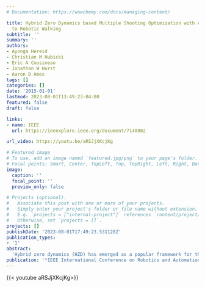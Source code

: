```yaml
---
# Documentation: https://wowchemy.com/docs/managing-content/

title: Hybrid Zero Dynamics based Multiple Shooting Optimization with Applications
  to Robotic Walking
subtitle: ''
summary: ''
authors:
- Ayonga Hereid
- Christian M Hubicki
- Eric A Cousineau
- Jonathan W Hurst
- Aaron D Ames
tags: []
categories: []
date: '2015-01-01'
lastmod: 2023-08-01T13:49:23-04:00
featured: false
draft: false

links:
- name: IEEE
  url: https://ieeexplore.ieee.org/document/7140002

url_video: https://youtu.be/aRSJjXKcjKg

# Featured image
# To use, add an image named `featured.jpg/png` to your page's folder.
# Focal points: Smart, Center, TopLeft, Top, TopRight, Left, Right, BottomLeft, Bottom, BottomRight.
image:
  caption: ''
  focal_point: ''
  preview_only: false

# Projects (optional).
#   Associate this post with one or more of your projects.
#   Simply enter your project's folder or file name without extension.
#   E.g. `projects = ["internal-project"]` references `content/project/deep-learning/index.md`.
#   Otherwise, set `projects = []`.
projects: []
publishDate: '2023-08-01T17:49:23.531128Z'
publication_types:
- '1'
abstract: 
  'Hybrid zero dynamics (HZD) has emerged as a popular framework for the stable control of bipedal robotic gaits, but typically designing a gait virtual constraints is a slow and undependable optimization process. To expedite and boost the reliability of HZD gait generation, we borrow methods from trajectory optimization to formulate a smoother and more linear optimization problem. We present a multiple-shooting formulation for the optimization of virtual constraints, combining the stability-friendly properties of HZD with an optimization-conducive problem formulation. To showcase the implications of this recipe for improving gait generation, we use the same process to generate periodic planar walking gaits on two different robot models, and in one case, demonstrate stable walking on the hardware prototype, DURUS-R.'
publication: '*IEEE International Conference on Robotics and Automation*'
---
```


{{< youtube aRSJjXKcjKg>}}